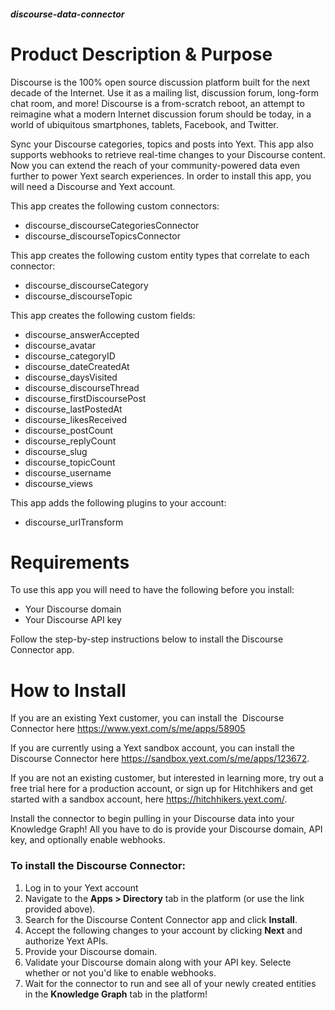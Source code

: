 ##### discourse-data-connector

# Product Description & Purpose

Discourse is the 100% open source discussion platform built for the next decade of the Internet. Use it as a mailing list, discussion forum, long-form chat room, and more! Discourse is a from-scratch reboot, an attempt to reimagine what a modern Internet discussion forum should be today, in a world of ubiquitous smartphones, tablets, Facebook, and Twitter.

Sync your Discourse categories, topics and posts into Yext. This app also supports webhooks to retrieve real-time changes to your Discourse content. Now you can extend the reach of your community-powered data even further to power Yext search experiences. In order to install this app, you will need a Discourse and Yext account.

This app creates the following custom connectors:	

- discourse_discourseCategoriesConnector
- discourse_discourseTopicsConnector

This app creates the following custom entity types that correlate to each connector:		

- discourse_discourseCategory
- discourse_discourseTopic

This app creates the following custom fields:

- discourse_answerAccepted
- discourse_avatar
- discourse_categoryID
- discourse_dateCreatedAt
- discourse_daysVisited
- discourse_discourseThread
- discourse_firstDiscoursePost
- discourse_lastPostedAt
- discourse_likesReceived
- discourse_postCount
- discourse_replyCount
- discourse_slug
- discourse_topicCount
- discourse_username
- discourse_views


This app adds the following plugins to your account:

- discourse_urlTransform


# Requirements

To use this app you will need to have the following before you install:

- Your Discourse domain
- Your Discourse API key

Follow the step-by-step instructions below to install the Discourse Connector app.

# How to Install

If you are an existing Yext customer, you can install the  Discourse Connector here <https://www.yext.com/s/me/apps/58905>

If you are currently using a Yext sandbox account, you can install the Discourse Connector here <https://sandbox.yext.com/s/me/apps/123672>.

If you are not an existing customer, but interested in learning more, try out a free trial here for a production account, or sign up for Hitchhikers and get started with a sandbox account, here <https://hitchhikers.yext.com/>. 

Install the connector to begin pulling in your Discourse data into your Knowledge Graph! All you have to do is provide your Discourse domain, API key, and optionally enable webhooks.


### To install the Discourse Connector:

1. Log in to your Yext account
2. Navigate to the **Apps > Directory** tab in the platform (or use the link provided above).
3. Search for the Discourse Content Connector app and click **Install**.
4. Accept the following changes to your account by clicking **Next** and authorize Yext APIs.
5. Provide your Discourse domain.
6. Validate your Discourse domain along with your API key. Selecte whether or not you'd like to enable webhooks.
7. Wait for the connector to run and see all of your newly created entities in the **Knowledge Graph** tab in the platform!






